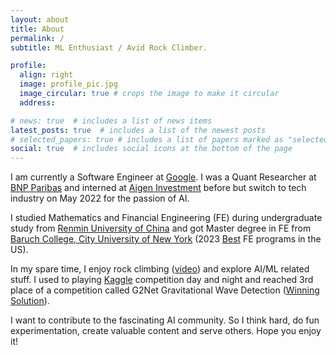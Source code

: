 ```yaml
---
layout: about
title: About
permalink: /
subtitle: ML Enthusiast / Avid Rock Climber.

profile:
  align: right
  image: profile_pic.jpg
  image_circular: true # crops the image to make it circular
  address: 

# news: true  # includes a list of news items
latest_posts: true  # includes a list of the newest posts
# selected_papers: true # includes a list of papers marked as "selected={true}"
social: true  # includes social icons at the bottom of the page
---
```


I am currently a Software Engineer at [Google](www.google.com). I was a Quant Researcher at [BNP Paribas](https://group.bnpparibas/en/) and interned at [Aigen Investment](http://www.aigen-im.com/) before but switch to tech industry on May 2022 for the passion of AI.

I studied Mathematics and Financial Engineering (FE) during undergraduate study from [Renmin University of China](https://www.ruc.edu.cn/en) and got Master degree in FE from [Baruch College, City University of New York](http://mfe.baruch.cuny.edu/) (2023 [Best](https://quantnet.com/mfe-programs-rankings/) FE programs in the US).

In my spare time, I enjoy rock climbing ([video](https://www.instagram.com/p/CVG0jDqJMqJ/?utm_source=ig_web_button_share_sheet)) and explore AI/ML related stuff. I used to playing [Kaggle](https://www.kaggle.com/vincentwang25/Home) competition day and night and reached 3rd place of a competition called G2Net Gravitational Wave Detection ([Winning Solution](https://github.com/ZiyueWang25/Kaggle_G2Net)).

I want to contribute to the fascinating AI community. So I think hard, do fun experimentation, create valuable content and serve others. Hope you enjoy it!